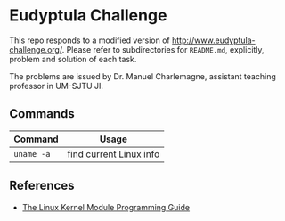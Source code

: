 # Eudyptula Challenge
This repo responds to a modified version of http://www.eudyptula-challenge.org/. Please refer to subdirectories for `README.md`, explicitly, problem and solution of each task. 

The problems are issued by Dr. Manuel Charlemagne, assistant teaching professor in UM-SJTU JI.



## Commands

| Command    | Usage                   |
| ---------- | ----------------------- |
| `uname -a` | find current Linux info |



## References

- [The Linux Kernel Module Programming Guide](http://tldp.org/LDP/lkmpg/2.6/html/)

